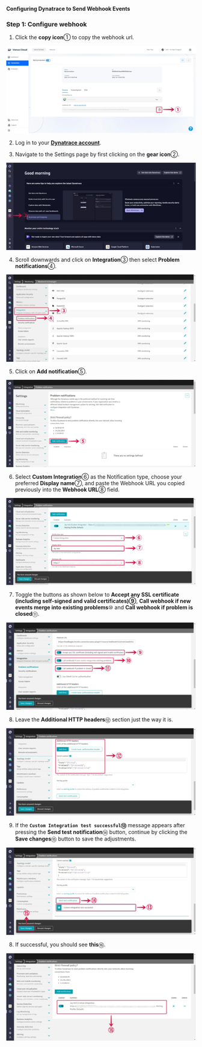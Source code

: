 **Configuring Dynatrace to Send Webhook Events** 

### Step 1: Configure webhook

1. Click the **copy icon**① to copy the webhook url.

![dynatrace-source-2](images/dynatrace-source-2.webp)

2. Log in to your [**Dynatrace account**](https://sso.dynatrace.com/).

3. Navigate to the Settings page by first clicking on the **gear icon**②.

![dynatrace-source-3](images/dynatrace-source-3.webp)

4. Scroll downwards and click on **Integration**③ then select **Problem notifications**④.

![dynatrace-source-4](images/dynatrace-source-4.webp)

5. Click on **Add notification**⑤.

![dynatrace-source-5](images/dynatrace-source-5.webp)

6. Select **Custom Integration**⑥ as the Notification type, choose your preferred **Display name**⑦, and paste the Webhook URL you copied previously into the **Webhook URL**⑧ field.

![dynatrace-source-6](images/dynatrace-source-6.webp)

7. Toggle the buttons as shown below to **Accept any SSL certificate (including self-signed and valid certificates)⑨**, **Call webhook if new events merge into existing problems**⑩ and **Call webhook if problem is closed**⑪.

![dynatrace-source-7](images/dynatrace-source-7.webp)

8. Leave the **Additional HTTP headers**⑫ section just the way it is.

![dynatrace-source-8](images/dynatrace-source-8.webp)

9. If the **`Custom Integration test successful`⑬** message appears after pressing the **Send test notification**⑭ button, continue by clicking the **Save changes**⑮ button to save the adjustments.

![dynatrace-source-9](images/dynatrace-source-9.webp)

8. If successful, you should see **this**⑯.

![dynatrace-source-10](images/dynatrace-source-10.webp)
